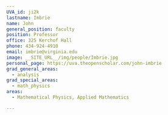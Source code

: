 ```yaml
---
UVA_id: ji2k
lastname: Imbrie
name: John
general_position: faculty
position: Professor
office: 325 Kerchof Hall
phone: 434-924-4910
email: imbrie@virginia.edu
image: __SITE_URL__/img/people/Imbrie.jpg
personal_page: https://uva.theopenscholar.com/john-imbrie
grad_general_areas:
  - analysis
grad_special_areas:
  - math_physics
areas:
  - Mathematical Physics, Applied Mathematics

---
```

